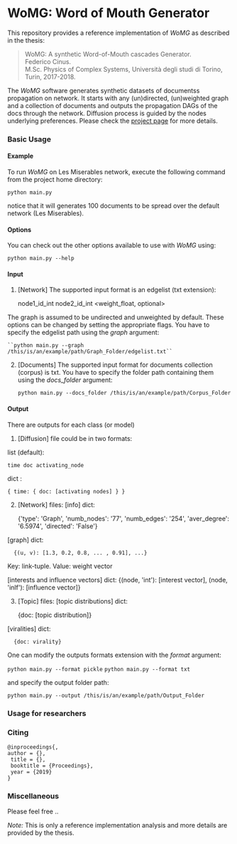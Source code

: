 # WoMG: Word of Mouth Generator

This repository provides a reference implementation of *WoMG* as described in the thesis:<br>
> WoMG: A synthetic Word-of-Mouth cascades Generator.<br>
> Federico Cinus.<br>
> M.Sc. Physics of Complex Systems, Università degli studi di Torino, Turin, 2017-2018.<br>
> <Insert paper link>

The *WoMG* software generates synthetic datasets of documentss propagation on network. 
It starts with any (un)directed, (un)weighted graph and a collection of documents and outputs the propagation DAGs of the docs through the network. 
Diffusion process is guided by the nodes underlying preferences. Please check the [project page]() for more details. 

### Basic Usage

#### Example
To run *WoMG* on Les Miserables network, execute the following command from the project home directory:<br/>

``python main.py``

notice that it will generates 100 documents to be spread over the default network (Les Miserables).

#### Options
You can check out the other options available to use with *WoMG* using:<br/>

``python main.py --help``

#### Input
1. [Network] The supported input format is an edgelist (txt extension):
	
	node1_id_int node2_id_int <weight_float, optional>
		
The graph is assumed to be undirected and unweighted by default. These options can be changed by setting the appropriate flags. You have to specify the edgelist path using the *graph* argument:

	``python main.py --graph /this/is/an/example/path/Graph_Folder/edgelist.txt``

2. [Documents] The supported input format for documents collection (corpus) is txt. You have to specify the folder path containing them using the *docs_folder* argument:

  	``python main.py --docs_folder /this/is/an/example/path/Corpus_Folder``

  
#### Output
There are outputs for each class (or model)

1. [Diffusion] file could be in two formats:

  list (default): 
  
	time doc activating_node
  dict : 
  
  	{ time: { doc: [activating nodes] } }

2. [Network] files:
  [info] dict: 
  
	{'type': 'Graph', 'numb_nodes': '77', 'numb_edges': '254', 'aver_degree': '6.5974', 'directed': 'False'}
      
  [graph] dict: 
  
      {(u, v): [1.3, 0.2, 0.8, ... , 0.91], ...}
  Key: link-tuple. Value: weight vector

  [interests and influence vectors] dict:
      {(node, 'int'): [interest vector], (node, 'inlf'): [influence vector]}

3. [Topic] files:
  [topic distributions] dict:
  
      {doc: [topic distribution]}
      
  [viralities] dict:
  
      {doc: virality}

One can modify the outputs formats extension with the *format* argument:

  ``python main.py --format pickle``
  ``python main.py --format txt``
  
and specify the output folder path:

  ``python main.py --output /this/is/an/example/path/Output_Folder``




### Usage for researchers


### Citing


	@inproceedings{,
	author = {},
	 title = {},
	 booktitle = {Proceedings},
	 year = {2019}
	}


### Miscellaneous

Please feel free .. 

*Note:* This is only a reference implementation analysis and more details are provided by the thesis.
